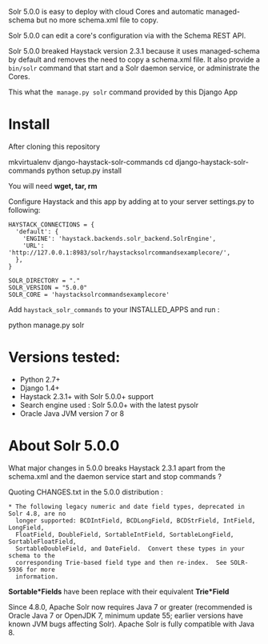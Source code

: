 Solr 5.0.0 is easy to deploy with cloud Cores and automatic managed-schema but no more schema.xml file to copy.

Solr 5.0.0 can edit a core's configuration via with the Schema REST API.

Solr 5.0.0 breaked Haystack version 2.3.1 because it uses managed-schema by default and removes the need to copy a schema.xml file.
It also provide a ``bin/solr`` command that start and a Solr daemon service, or administrate the Cores.

This what the  ``manage.py solr`` command provided by this Django App

# Install

After cloning this repository

  mkvirtualenv django-haystack-solr-commands
  cd django-haystack-solr-commands
  python setup.py install

You will need **wget, tar, rm**

Configure Haystack and this app by adding at to your server settings.py to following:

    HAYSTACK_CONNECTIONS = {
      'default': {
        'ENGINE': 'haystack.backends.solr_backend.SolrEngine',
        'URL': 'http://127.0.0.1:8983/solr/haystacksolrcommandsexamplecore/',
      },
    }

    SOLR_DIRECTORY = "."
    SOLR_VERSION = "5.0.0"
    SOLR_CORE = 'haystacksolrcommandsexamplecore'

Add ``haystack_solr_commands`` to your INSTALLED_APPS and run :

  python manage.py solr

# Versions tested:

- Python 2.7+
- Django 1.4+
- Haystack 2.3.1+ with Solr 5.0.0+ support
- Search engine used : Solr 5.0.0+ with the latest pysolr
- Oracle Java JVM version 7 or 8

# About Solr 5.0.0

What major changes in 5.0.0 breaks Haystack 2.3.1 apart from the schema.xml and the daemon service start and stop commands ?

Quoting CHANGES.txt in the 5.0.0 distribution :
```
* The following legacy numeric and date field types, deprecated in Solr 4.8, are no
  longer supported: BCDIntField, BCDLongField, BCDStrField, IntField, LongField,
  FloatField, DoubleField, SortableIntField, SortableLongField, SortableFloatField,
  SortableDoubleField, and DateField.  Convert these types in your schema to the
  corresponding Trie-based field type and then re-index.  See SOLR-5936 for more
  information.
```
**Sortable*Fields** have been replace with their equivalent **Trie*Field**

Since 4.8.0, Apache Solr now requires Java 7 or greater (recommended is Oracle Java 7 or OpenJDK 7, minimum update 55; earlier versions have known JVM bugs affecting Solr).
Apache Solr is fully compatible with Java 8.
